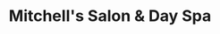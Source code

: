 ---
title: "Mitchell's Salon & Day Spa"
url: /cincinnati/mitchells-salon-and-day-spa/
shop: beauty
---